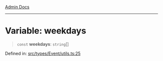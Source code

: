 [Admin Docs](/)

---

# Variable: weekdays

> `const` **weekdays**: `string`[]

Defined in: [src/types/Event/utils.ts:25](https://github.com/PalisadoesFoundation/talawa-admin/blob/main/src/types/Event/utils.ts#L25)
